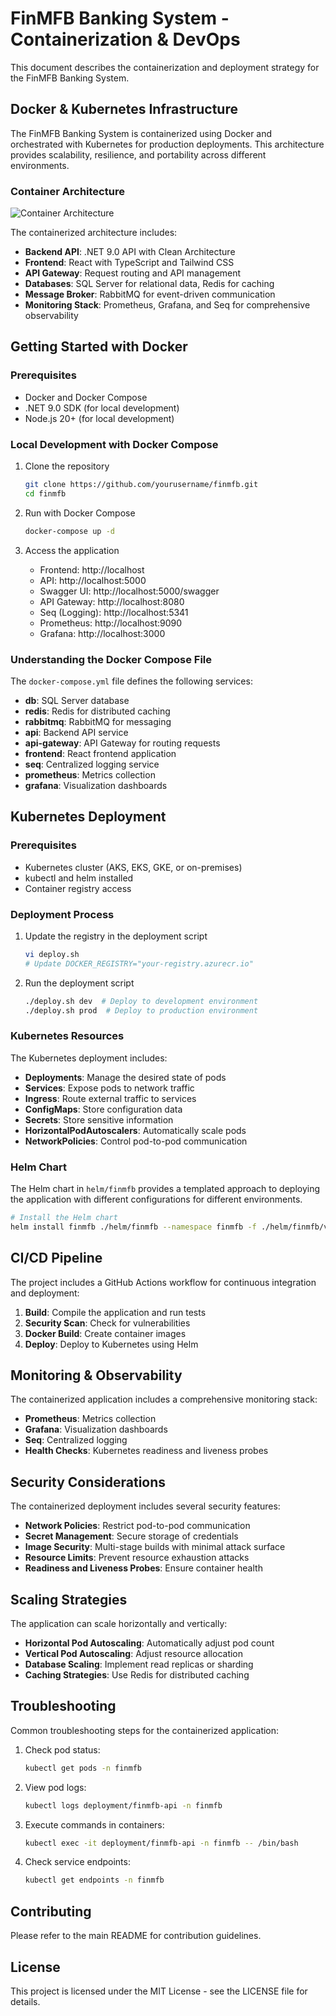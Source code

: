 # FinMFB Banking System - Containerization & DevOps

This document describes the containerization and deployment strategy for the FinMFB Banking System.

## Docker & Kubernetes Infrastructure

The FinMFB Banking System is containerized using Docker and orchestrated with Kubernetes for production deployments. This architecture provides scalability, resilience, and portability across different environments.

### Container Architecture

![Container Architecture](docs/container-architecture.png)

The containerized architecture includes:

- **Backend API**: .NET 9.0 API with Clean Architecture
- **Frontend**: React with TypeScript and Tailwind CSS
- **API Gateway**: Request routing and API management
- **Databases**: SQL Server for relational data, Redis for caching
- **Message Broker**: RabbitMQ for event-driven communication
- **Monitoring Stack**: Prometheus, Grafana, and Seq for comprehensive observability

## Getting Started with Docker

### Prerequisites

- Docker and Docker Compose
- .NET 9.0 SDK (for local development)
- Node.js 20+ (for local development)

### Local Development with Docker Compose

1. Clone the repository
   ```bash
   git clone https://github.com/yourusername/finmfb.git
   cd finmfb
   ```

2. Run with Docker Compose
   ```bash
   docker-compose up -d
   ```

3. Access the application
   - Frontend: http://localhost
   - API: http://localhost:5000
   - Swagger UI: http://localhost:5000/swagger
   - API Gateway: http://localhost:8080
   - Seq (Logging): http://localhost:5341
   - Prometheus: http://localhost:9090
   - Grafana: http://localhost:3000

### Understanding the Docker Compose File

The `docker-compose.yml` file defines the following services:

- **db**: SQL Server database
- **redis**: Redis for distributed caching
- **rabbitmq**: RabbitMQ for messaging
- **api**: Backend API service
- **api-gateway**: API Gateway for routing requests
- **frontend**: React frontend application
- **seq**: Centralized logging service
- **prometheus**: Metrics collection
- **grafana**: Visualization dashboards

## Kubernetes Deployment

### Prerequisites

- Kubernetes cluster (AKS, EKS, GKE, or on-premises)
- kubectl and helm installed
- Container registry access

### Deployment Process

1. Update the registry in the deployment script
   ```bash
   vi deploy.sh
   # Update DOCKER_REGISTRY="your-registry.azurecr.io"
   ```

2. Run the deployment script
   ```bash
   ./deploy.sh dev  # Deploy to development environment
   ./deploy.sh prod  # Deploy to production environment
   ```

### Kubernetes Resources

The Kubernetes deployment includes:

- **Deployments**: Manage the desired state of pods
- **Services**: Expose pods to network traffic
- **Ingress**: Route external traffic to services
- **ConfigMaps**: Store configuration data
- **Secrets**: Store sensitive information
- **HorizontalPodAutoscalers**: Automatically scale pods
- **NetworkPolicies**: Control pod-to-pod communication

### Helm Chart

The Helm chart in `helm/finmfb` provides a templated approach to deploying the application with different configurations for different environments.

```bash
# Install the Helm chart
helm install finmfb ./helm/finmfb --namespace finmfb -f ./helm/finmfb/values-dev.yaml
```

## CI/CD Pipeline

The project includes a GitHub Actions workflow for continuous integration and deployment:

1. **Build**: Compile the application and run tests
2. **Security Scan**: Check for vulnerabilities
3. **Docker Build**: Create container images
4. **Deploy**: Deploy to Kubernetes using Helm

## Monitoring & Observability

The containerized application includes a comprehensive monitoring stack:

- **Prometheus**: Metrics collection
- **Grafana**: Visualization dashboards
- **Seq**: Centralized logging
- **Health Checks**: Kubernetes readiness and liveness probes

## Security Considerations

The containerized deployment includes several security features:

- **Network Policies**: Restrict pod-to-pod communication
- **Secret Management**: Secure storage of credentials
- **Image Security**: Multi-stage builds with minimal attack surface
- **Resource Limits**: Prevent resource exhaustion attacks
- **Readiness and Liveness Probes**: Ensure container health

## Scaling Strategies

The application can scale horizontally and vertically:

- **Horizontal Pod Autoscaling**: Automatically adjust pod count
- **Vertical Pod Autoscaling**: Adjust resource allocation
- **Database Scaling**: Implement read replicas or sharding
- **Caching Strategies**: Use Redis for distributed caching

## Troubleshooting

Common troubleshooting steps for the containerized application:

1. Check pod status:
   ```bash
   kubectl get pods -n finmfb
   ```

2. View pod logs:
   ```bash
   kubectl logs deployment/finmfb-api -n finmfb
   ```

3. Execute commands in containers:
   ```bash
   kubectl exec -it deployment/finmfb-api -n finmfb -- /bin/bash
   ```

4. Check service endpoints:
   ```bash
   kubectl get endpoints -n finmfb
   ```

## Contributing

Please refer to the main README for contribution guidelines.

## License

This project is licensed under the MIT License - see the LICENSE file for details.